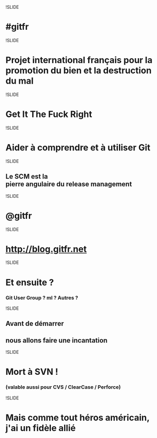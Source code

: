 !SLIDE

# <div class="big">#gitfr</span>

!SLIDE

# Projet international français pour la **promotion du bien** et la destruction du mal

!SLIDE

# Get It The Fuck Right

!SLIDE

# Aider à comprendre et à utiliser <span class="important">Git</div>

!SLIDE

## Le SCM est la <div class="big">pierre angulaire</span> du release management

!SLIDE

# @gitfr

!SLIDE

# http://blog.gitfr.net

!SLIDE

# Et ensuite ?
### Git User Group ? ml ? Autres ?

!SLIDE

## Avant de démarrer
## nous allons faire une incantation

!SLIDE

# Mort à SVN !
### (valable aussi pour CVS / ClearCase / Perforce)

!SLIDE

# Mais comme tout héros américain, j&#39;ai un fidèle **allié**
